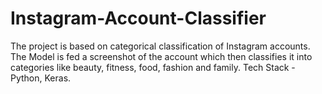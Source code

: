 # Instagram-Account-Classifier
The project is based on categorical classification of Instagram accounts. The Model is fed a screenshot of the account which then classifies it into categories like beauty, fitness, food, fashion and family.  Tech Stack - Python, Keras.
